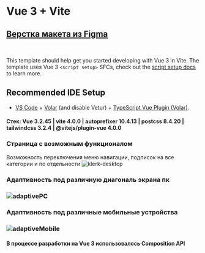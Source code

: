 # Vue 3 + Vite 
## [Верстка макета из Figma](https://www.figma.com/file/YnIvm5I5AWFwO67u8bRKGf/%D0%A2%D0%B5%D1%81%D1%82%D0%BE%D0%B2%D0%BE%D0%B5?node-id=1%3A2325&t=zRmYwqOFFem8onJr-0)
<br/>

This template should help get you started developing with Vue 3 in Vite. The template uses Vue 3 `<script setup>` SFCs, check out the [script setup docs](https://v3.vuejs.org/api/sfc-script-setup.html#sfc-script-setup) to learn more.

## Recommended IDE Setup

- [VS Code](https://code.visualstudio.com/) + [Volar](https://marketplace.visualstudio.com/items?itemName=Vue.volar) (and disable Vetur) + [TypeScript Vue Plugin (Volar)](https://marketplace.visualstudio.com/items?itemName=Vue.vscode-typescript-vue-plugin).

#### Стек: Vue 3.2.45 | vite 4.0.0 | autoprefixer 10.4.13 | postcss 8.4.20 | tailwindcss 3.2.4 | @vitejs/plugin-vue 4.0.0

<h3>Страница с возможным функционалом</h3>

Возможность переключения меню навигации, подписок на все категории и по отдельности 
![klerk-desktop](https://user-images.githubusercontent.com/93074634/211479923-21b1c08a-4a38-4c5f-92c3-41da9319309f.gif)
<br/>

<h3>Адаптивность под различную диагональ экрана пк<h3>

![adaptivePC](https://user-images.githubusercontent.com/93074634/210862741-36488409-f318-472c-bb32-05d90bd64938.gif)
<br/>

<h3>Адаптивность под различные мобильные устройства<h3/>

![adaptiveMobile](https://user-images.githubusercontent.com/93074634/210865138-81a64a65-5547-447e-9a97-d0d7ac98b554.gif)
<br/>

#### В процессе разработки на Vue 3 использовалось Composition API
